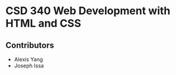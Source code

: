 <h1>CSD 340 Web Development with HTML and CSS</h1>
<h2>Contributors</h2>
<ul>
  <li>Alexis Yang</li>
  <li>Joseph Issa</li>
</ul>
 
 

